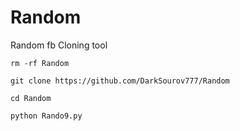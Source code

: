 # Random
Random fb Cloning tool
  


    rm -rf Random 

    git clone https://github.com/DarkSourov777/Random

    cd Random

    python Rando9.py

